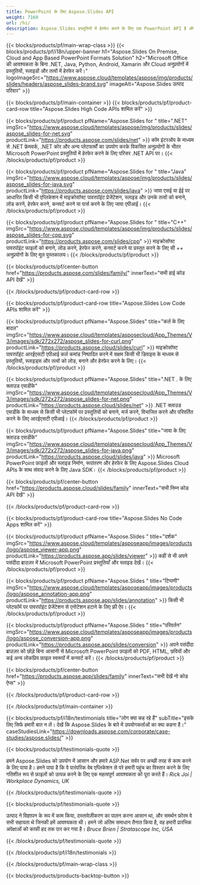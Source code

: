 ```yaml
---
title: PowerPoint के लिए Aspose.Slides API
weight: 7160
url: /hi/
description: Aspose.Slides प्रस्तुतियों में हेरफेर करने के लिए एक PowerPoint API है और क्लाउड स्लाइड्स क्लाउड API प्रदान करता है।
---
```


{{< blocks/products/pf/main-wrap-class >}}
{{< blocks/products/pf/i18n/upper-banner h1="Aspose.Slides On Premise, Cloud and App Based PowerPoint Formats Solution" h2="Microsoft Office की आवश्यकता के बिना .NET, Java, Python, Android, Xamarin और Cloud अनुप्रयोगों में प्रस्तुतियों, स्लाइडों और तत्वों में हेरफेर करें।" logoImageSrc="https://www.aspose.cloud/templates/aspose/img/products/slides/headers/aspose_slides-brand.svg" imageAlt="Aspose.Slides उत्पाद परिवार" >}}

{{< blocks/products/pf/main-container >}}
{{< blocks/products/pf/product-card-row title="Aspose.Slides High Code APIs शामिल करें" >}}

{{< blocks/products/pf/product pfName="Aspose.Slides for " title=".NET" imgSrc="https://www.aspose.cloud/templates/aspose/img/products/slides/aspose_slides-for-net.svg" productLink="https://products.aspose.com/slides/net" >}}
कॉम इंटरऑप के माध्यम से .NET फ्रेमवर्क, .NET कोर और अन्य प्लेटफार्मों का उपयोग करके विकसित अनुप्रयोगों के भीतर Microsoft PowerPoint प्रस्तुतियों में हेरफेर करने के लिए परिसर .NET API पर।
{{< /blocks/products/pf/product >}}

{{< blocks/products/pf/product pfName="Aspose.Slides for " title="Java" imgSrc="https://www.aspose.cloud/templates/aspose/img/products/slides/aspose_slides-for-java.svg" productLink="https://products.aspose.com/slides/java" >}}
जावा एसई या ईई पर आधारित किसी भी एप्लिकेशन में माइक्रोसॉफ्ट पावरपॉइंट प्रेजेंटेशन, स्लाइड और उनके तत्वों को बनाने, लोड करने, हेरफेर करने, कनवर्ट करने या पार्स करने के लिए जावा एपीआई।
{{< /blocks/products/pf/product >}}

{{< blocks/products/pf/product pfName="Aspose.Slides for " title="C++" imgSrc="https://www.aspose.cloud/templates/aspose/img/products/slides/aspose_slides-for-cpp.svg" productLink="https://products.aspose.com/slides/cpp" >}}
माइक्रोसॉफ्ट पावरपॉइंट फाइलों को बनाने, लोड करने, हेरफेर करने, कनवर्ट करने या प्रस्तुत करने के लिए सी ++ अनुप्रयोगों के लिए मूल पुस्तकालय।
{{< /blocks/products/pf/product >}}

{{< blocks/products/pf/center-button href="https://products.aspose.com/slides/family/" innerText="सभी हाई कोड API देखें" >}}

{{< /blocks/products/pf/product-card-row >}}

{{< blocks/products/pf/product-card-row title="Aspose.Slides Low Code APIs शामिल करें" >}}

{{< blocks/products/pf/product pfName="Aspose.Slides" title="कर्ल के लिए बादल" imgSrc="https://www.aspose.cloud/templates/asposecloud/App_Themes/V3/images/sdk/272x272/aspose_slides-for-curl.png" productLink="https://products.aspose.cloud/slides/curl" >}}
माइक्रोसॉफ्ट पावरपॉइंट आरईएसटी एपीआई कर्ल कमांड निष्पादित करने में सक्षम किसी भी डिवाइस के माध्यम से प्रस्तुतियों, स्लाइड्स और तत्वों को लोड, बनाने और हेरफेर करने के लिए।
{{< /blocks/products/pf/product >}}

{{< blocks/products/pf/product pfName="Aspose.Slides" title=".NET . के लिए क्लाउड एसडीके" imgSrc="https://www.aspose.cloud/templates/asposecloud/App_Themes/V3/images/sdk/272x272/aspose_slides-for-net.png" productLink="https://products.aspose.cloud/slides/net" >}}
.NET क्लाउड एसडीके के माध्यम से किसी भी प्लेटफॉर्म पर प्रस्तुतियों को बनाने, मर्ज करने, विभाजित करने और परिवर्तित करने के लिए आरईएसटी एपीआई।
{{< /blocks/products/pf/product >}}

{{< blocks/products/pf/product pfName="Aspose.Slides" title="जावा के लिए क्लाउड एसडीके" imgSrc="https://www.aspose.cloud/templates/asposecloud/App_Themes/V3/images/sdk/272x272/aspose_slides-for-java.png" productLink="https://products.aspose.cloud/slides/java" >}}
Microsoft PowerPoint फ़ाइलों और स्लाइड निर्माण, रूपांतरण और हेरफेर के लिए Aspose.Slides Cloud APIs के साथ संवाद करने के लिए Java SDK।
{{< /blocks/products/pf/product >}}

{{< blocks/products/pf/center-button href="https://products.aspose.cloud/slides/family" innerText="सभी निम्न कोड API देखें" >}}

{{< /blocks/products/pf/product-card-row >}}

{{< blocks/products/pf/product-card-row title="Aspose.Slides No Code Apps शामिल करें" >}}

{{< blocks/products/pf/product pfName="Aspose.Slides " title="दर्शक" imgSrc="https://www.aspose.cloud/templates/asposeapp/images/products/logo/aspose_viewer-app.png" productLink="https://products.aspose.app/slides/viewer" >}}
कहीं से भी अपने पसंदीदा ब्राउज़र में Microsoft PowerPoint प्रस्तुतियाँ और स्लाइड देखें।
{{< /blocks/products/pf/product >}}

{{< blocks/products/pf/product pfName="Aspose.Slides " title="टिप्पणी" imgSrc="https://www.aspose.cloud/templates/asposeapp/images/products/logo/aspose_annotation-app.png" productLink="https://products.aspose.app/slides/annotation" >}}
किसी भी प्लेटफॉर्म पर पावरपॉइंट प्रेजेंटेशन से एनोटेशन हटाने के लिए फ्री ऐप।
{{< /blocks/products/pf/product >}}

{{< blocks/products/pf/product pfName="Aspose.Slides " title="परिवर्तन" imgSrc="https://www.aspose.cloud/templates/asposeapp/images/products/logo/aspose_conversion-app.png" productLink="https://products.aspose.app/slides/conversion" >}}
अपने पसंदीदा ब्राउज़र को छोड़े बिना आसानी से Microsoft PowerPoint फ़ाइलों को PDF, HTML, छवियों और कई अन्य लोकप्रिय फ़ाइल स्वरूपों में कनवर्ट करें।
{{< /blocks/products/pf/product >}}

{{< blocks/products/pf/center-button href="https://products.aspose.app/slides/family" innerText="सभी देखें नो कोड ऐप्स" >}}

{{< /blocks/products/pf/product-card-row >}}

{{< /blocks/products/pf/main-container >}}

{{< blocks/products/pf/i18n/testimonials title="लोग क्या कह रहे हैं" subTitle="इसके लिए सिर्फ हमारी बात न लें। देखें कि Aspose.Slides के बारे में उपयोगकर्ताओं का क्या कहना है।" caseStudiesLink="https://downloads.aspose.com/corporate/case-studies/aspose.slides/" >}}

{{< blocks/products/pf/testimonials-quote >}}
<p class="first">
हमने Aspose.Slides को उपयोग में आसान और हमारे ASP.Net सर्वर पर अच्छी तरह से काम करने के लिए पाया है। हमने पाया है कि वे पारंपरिक वेब एप्लिकेशन से परे हमारी पहुंच का विस्तार करने के लिए गतिशील रूप से फ़ाइलों को उत्पन्न करने के लिए एक महत्वपूर्ण आवश्यकता को पूरा करते हैं।
 <em>
  Rick Joi | Workplace Dynamics, UK
 </em>
</p>

{{< /blocks/products/pf/testimonials-quote >}}

{{< blocks/products/pf/testimonials-quote >}}
<p class="second">
उत्पाद ने विज्ञापन के रूप में काम किया, दस्तावेज़ीकरण का पालन करना आसान था, और समर्थन फ़ोरम वे सभी सहायता थे जिनकी हमें आवश्यकता थी। हमने जो अंतिम समाधान तैनात किया है, वह हमारी प्रारंभिक अपेक्षाओं को काफी हद तक पार कर गया है।
 <em>
  Bruce Brien | Stratascope Inc, USA
 </em>
</p>

{{< /blocks/products/pf/testimonials-quote >}}

{{< /blocks/products/pf/i18n/testimonials >}}

{{< /blocks/products/pf/main-wrap-class >}}

{{< blocks/products/products-backtop-button >}}